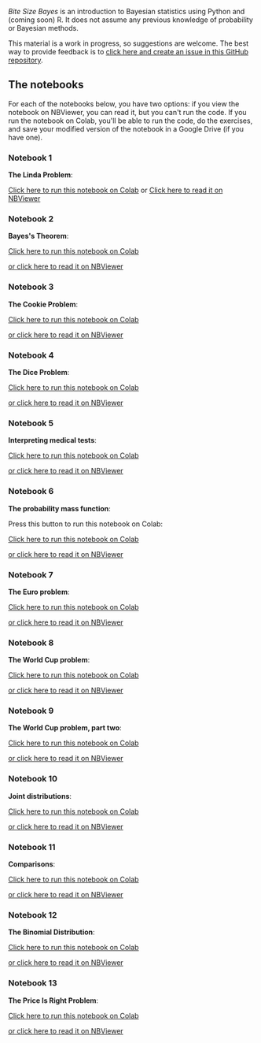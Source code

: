 *Bite Size Bayes* is an introduction to Bayesian statistics using Python and (coming soon) R.  It does not assume any previous knowledge of probability or Bayesian methods.

This material is a work in progress, so suggestions are welcome.  The best way to provide feedback is to [click here and create an issue in this GitHub repository](https://github.com/AllenDowney/BiteSizeBayes/issues).


## The notebooks

For each of the notebooks below, you have two options: if you view the notebook on NBViewer, you can read it, but you can't run the code.  If you run the notebook on Colab, you'll be able to run the code, do the exercises, and save your modified version of the notebook in a Google Drive (if you have one).


### Notebook 1

**The Linda Problem**:

[Click here to run this notebook on Colab](https://colab.research.google.com/github/AllenDowney/BiteSizeBayes/blob/master/01_linda.ipynb)
or
[Click here to read it on NBViewer](https://nbviewer.jupyter.org/github/AllenDowney/BiteSizeBayes/blob/master/01_linda.ipynb)


### Notebook 2

**Bayes's Theorem**:

[Click here to run this notebook on Colab](https://colab.research.google.com/github/AllenDowney/BiteSizeBayes/blob/master/02_bayes.ipynb)

[or click here to read it on NBViewer](https://nbviewer.jupyter.org/github/AllenDowney/BiteSizeBayes/blob/master/02_bayes.ipynb)


### Notebook 3

**The Cookie Problem**:

[Click here to run this notebook on Colab](https://colab.research.google.com/github/AllenDowney/BiteSizeBayes/blob/master/03_cookie.ipynb)

[or click here to read it on NBViewer](https://nbviewer.jupyter.org/github/AllenDowney/BiteSizeBayes/blob/master/03_cookie.ipynb)


### Notebook 4

**The Dice Problem**:

[Click here to run this notebook on Colab](https://colab.research.google.com/github/AllenDowney/BiteSizeBayes/blob/master/04_dice.ipynb)

[or click here to read it on NBViewer](https://nbviewer.jupyter.org/github/AllenDowney/BiteSizeBayes/blob/master/04_dice.ipynb)


### Notebook 5

**Interpreting medical tests**:

[Click here to run this notebook on Colab](https://colab.research.google.com/github/AllenDowney/BiteSizeBayes/blob/master/05_test.ipynb)

[or click here to read it on NBViewer](https://nbviewer.jupyter.org/github/AllenDowney/BiteSizeBayes/blob/master/05_test.ipynb)


### Notebook 6

**The probability mass function**:

Press this button to run this notebook on Colab:

[Click here to run this notebook on Colab](https://colab.research.google.com/github/AllenDowney/BiteSizeBayes/blob/master/06_pmf.ipynb)

[or click here to read it on NBViewer](https://nbviewer.jupyter.org/github/AllenDowney/BiteSizeBayes/blob/master/06_pmf.ipynb)


### Notebook 7

**The Euro problem**:

[Click here to run this notebook on Colab](https://colab.research.google.com/github/AllenDowney/BiteSizeBayes/blob/master/07_euro.ipynb)

[or click here to read it on NBViewer](https://nbviewer.jupyter.org/github/AllenDowney/BiteSizeBayes/blob/master/07_euro.ipynb)


### Notebook 8

**The World Cup problem**:

[Click here to run this notebook on Colab](https://colab.research.google.com/github/AllenDowney/BiteSizeBayes/blob/master/08_soccer.ipynb)

[or click here to read it on NBViewer](https://nbviewer.jupyter.org/github/AllenDowney/BiteSizeBayes/blob/master/08_soccer.ipynb)


### Notebook 9

**The World Cup problem, part two**:

[Click here to run this notebook on Colab](https://colab.research.google.com/github/AllenDowney/BiteSizeBayes/blob/master/09_predict.ipynb)

[or click here to read it on NBViewer](https://nbviewer.jupyter.org/github/AllenDowney/BiteSizeBayes/blob/master/09_predict.ipynb)



### Notebook 10

**Joint distributions**:

[Click here to run this notebook on Colab](https://colab.research.google.com/github/AllenDowney/BiteSizeBayes/blob/master/10_joint.ipynb)

[or click here to read it on NBViewer](https://nbviewer.jupyter.org/github/AllenDowney/BiteSizeBayes/blob/master/10_joint.ipynb)


### Notebook 11

**Comparisons**:

[Click here to run this notebook on Colab](https://colab.research.google.com/github/AllenDowney/BiteSizeBayes/blob/master/11_faceoff.ipynb)

[or click here to read it on NBViewer](https://nbviewer.jupyter.org/github/AllenDowney/BiteSizeBayes/blob/master/11_faceoff.ipynb)



### Notebook 12

**The Binomial Distribution**:

[Click here to run this notebook on Colab](https://colab.research.google.com/github/AllenDowney/BiteSizeBayes/blob/master/12_binomial.ipynb)

[or click here to read it on NBViewer](https://nbviewer.jupyter.org/github/AllenDowney/BiteSizeBayes/blob/master/12_binomial.ipynb)


### Notebook 13

**The Price Is Right Problem**:

[Click here to run this notebook on Colab](https://colab.research.google.com/github/AllenDowney/BiteSizeBayes/blob/master/13_price.ipynb)

[or click here to read it on NBViewer](https://nbviewer.jupyter.org/github/AllenDowney/BiteSizeBayes/blob/master/13_price.ipynb)
